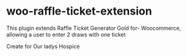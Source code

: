 # woo-raffle-ticket-extension
This plugin extends Raffle Ticket Generator Gold for- Woocommerce, allowing a user to enter 2 draws with one ticket

Create for Our ladys Hospice
